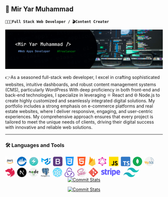 ## 🤖 Mir Yar Muhammad

**`🧑🏻‍💻Full Stack Web Developer / 🎬Content Creater`**

![My_Info](./imgs/github_devBaanner.png)

👉As a seasoned full-stack web developer, I excel in crafting sophisticated websites, intuitive dashboards, and robust content management systems (CMS), particularly WordPress With deep proficiency in both front-end and back-end technologies, I specialize in leveraging ⚛️ React and 🌐 Node.js to create highly customized and seamlessly integrated digital solutions. My portfolio includes a strong emphasis on e-commerce platforms and real estate websites, where I deliver responsive, engaging, and user-centric experiences. My comprehensive approach ensures that every project is tailored to meet the unique needs of clients, driving their digital success with innovative and reliable web solutions.

---

### 🛠️ Languages and Tools

<img align="left" src="./imgs/skills/AWS.png" alt="AWS Cloud Logo" height="30" style="padding-right: 8px; padding-top: 5px">
<img align="left" src="./imgs/skills/docker.png" alt="Docker Logo" height="30" style="padding-right: 8px; padding-top: 5px">
<img align="left" src="./imgs/skills/chakra ui.png" alt="Chackra UI Logo" height="30" style="padding-right: 8px; padding-top: 5px">
<img align="left" src="./imgs/skills/mui.png" alt="MUI Logo" height="30" style="padding-right: 8px; padding-top: 5px">
<img align="left" src="./imgs/skills/bootstrap.png" alt="Bootstrap Logo" height="30" style="padding-right: 8px; padding-top: 5px">
<img align="left" src="./imgs/skills/css-3.png" alt="CSS Logo" height="30" style="padding-right: 8px; padding-top: 5px">
<img align="left" src="./imgs/skills/html.png" alt="HTML Logo" height="30" style="padding-right: 8px; padding-top: 5px">
<img align="left" src="./imgs/skills/firebase.png" alt="Firebase Logo" height="30" style="padding-right: 8px; padding-top: 5px">
<img align="left" src="./imgs/skills/graphql.png" alt="Graphql Logo" height="30" style="padding-right: 8px; padding-top: 5px">
<img align="left" src="./imgs/skills/js.png" alt="Javascript Logo" height="30" style="padding-right: 8px; padding-top: 5px">
<img align="left" src="./imgs/skills/typescript.png" alt="Typescript Logo" height="30" style="padding-right: 8px; padding-top: 5px">
<img align="left" src="./imgs/skills/mongodb.png" alt="Mongodb Logo" height="30" style="padding-right: 8px; padding-top: 5px">
<img align="left" src="./imgs/skills/mysql.png" alt="Mysql Logo" height="30" style="padding-right: 8px; padding-top: 5px">
<img align="left" src="./imgs/skills/Nest.js.png" alt="NestJs Logo" height="30" style="padding-right: 8px; padding-top: 5px">
<img align="left" src="./imgs/skills/next.png" alt="NextJs Logo" height="30" style="padding-right: 8px; padding-top: 5px">
<img align="left" src="./imgs/skills/nodejs.png" alt="NodeJs Logo" height="30" style="padding-right: 8px; padding-top: 5px">
<img align="left" src="./imgs/skills/postgresql.png" alt="Postgresql Logo" height="30" style="padding-right: 8px; padding-top: 5px">
<img align="left" src="./imgs/skills/react.png" alt="React Logo" height="30" style="padding-right: 8px; padding-top: 5px">
<img align="left" src="./imgs/skills/redux.png" alt="Redux Logo" height="30" style="padding-right: 8px; padding-top: 5px">
<img align="left" src="./imgs/skills/sass.png" alt="SASS Logo" height="30" style="padding-right: 8px; padding-top: 5px">
<img align="left" src="./imgs/skills/social.png" alt="Git Version Control Logo" height="30" style="padding-right: 8px; padding-top: 5px">
<img align="left" src="./imgs/skills/stripe.png" alt="Stripe Payment Logo" height="30" style="padding-right: 8px; padding-top: 5px">
<img align="left" src="./imgs/skills/tailwind-css.png" alt="Tailwind Css Logo" height="30" style="padding-right: 8px; padding-top: 5px">

<br/>

<div align="center">

[![Commit Stats](https://github-readme-activity-graph.vercel.app/graph?username=Yarmuhammadtalpur&theme=github&days=14)](https://github.com/Yarmuhammadtalpur#gh-light-mode-only)

[![Commit Stats](https://github-readme-activity-graph.vercel.app/graph?username=Yarmuhammadtalpur&theme=react-dark&days=14)](https://github.com/Yarmuhammadtalpur#gh-dark-mode-only)

## </div>
